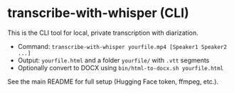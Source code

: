 # transcribe-with-whisper (CLI)

This is the CLI tool for local, private transcription with diarization.

- Command: `transcribe-with-whisper yourfile.mp4 [Speaker1 Speaker2 ...]`
- Output: `yourfile.html` and a folder `yourfile/` with `.vtt` segments
- Optionally convert to DOCX using `bin/html-to-docx.sh yourfile.html`

See the main README for full setup (Hugging Face token, ffmpeg, etc.).
